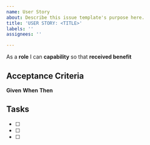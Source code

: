 ```yaml
---
name: User Story
about: Describe this issue template's purpose here.
title: 'USER STORY: <TITLE>'
labels: ''
assignees: ''

---
```


As a **role** I can **capability** so that **received benefit**

## Acceptance Criteria 
**Given** 
**When** 
**Then**

## Tasks 
- [ ]
- [ ] 
- [ ]
